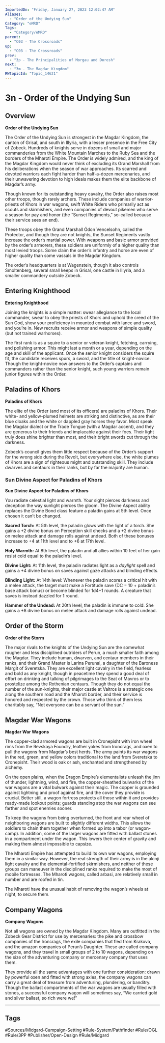 ```yaml
---
ImportedOn: "Friday, January 27, 2023 12:02:47 AM"
Aliases:
  - "Order of the Undying Sun"
Category: "eMRD"
Tags:
  - "Category/eMRD"
parent:
  - "C03 - The Crossroads"
up:
  - "C03 - The Crossroads"
prev:
  - "3p - The Principalities of Morgau and Doresh"
next:
  - "3m - The Magdar Kingdom"
RWtopicId: "Topic_14621"
---
```

# 3n - Order of the Undying Sun
## Overview
**Order of the Undying Sun**

The Order of the Undying Sun is strongest in the Magdar Kingdom, the canton of Grisal, and south in Illyria, with a lesser presence in the Free City of Zobeck. Hundreds of knights serve in dozens of small and major commanderies from the White Mountain Marches to the Ruby Sea and the borders of the Mharoti Empire. The Order is widely admired, and the king of the Magdar Kingdom would never think of excluding its Grand Marshall from his deliberations when the season of war approaches. Its scarred and devoted warriors each fight harder than half-a-dozen mercenaries, and their unwavering devotion to high ideals makes them the elite backbone of Magdar’s army.

Though known for its outstanding heavy cavalry, the Order also raises most other troops, though rarely archers. These include companies of warrior-priests of Khors in war wagons, swift White Riders who primarily act as scouts and skirmishers, and even companies of devout pikemen who serve a season for pay and honor (the “Sunset Regiments,” so-called because their service sees an end). 

These troops obey the Grand Marshall Ödon Vencelsohn, called the Protector, and though they are not knights, the Sunset Regiments vastly increase the order’s martial power. With weapons and basic armor provided by the order’s armorers, these soldiers are uniformly of a higher quality than most levied troops. Some claim the order’s infantry and horse are even of higher quality than some vassals in the Magdar Kingdom.

The order’s headquarters is at Wagenstein, though it also controls Smoltenberg, several small keeps in Grisal, one castle in Illyria, and a smaller commandery outside Zobeck.

## Entering Knighthood
**Entering Knighthood**

Joining the knights is a simple matter: swear allegiance to the local commander, swear to obey the priests of Khors and uphold the creed of the Sun God, show your proficiency in mounted combat with lance and sword, and you’re in. New recruits receive armor and weapons of simple quality (but not trained warhorses).

The first rank is as a squire to a senior or veteran knight, fetching, carrying, and polishing armor. This might last a month or a year, depending on the age and skill of the applicant. Once the senior knight considers the squire fit, the candidate receives spurs, a sword, and the title of knight-novice. Though the knight-novice now answers to the Order’s captains and commanders rather than the senior knight, such young warriors remain junior figures within the Order.

## Paladins of Khors
**Paladins of Khors**

The elite of the Order (and most of its officers) are paladins of Khors. Their white- and yellow-plumed helmets are striking and distinctive, as are their blue cloaks and the white or dappled gray horses they favor. Most speak the Magdar dialect or the Trade Tongue (with a Magdar accent), and they are generous to their friends and implacable against their foes. Their light truly does shine brighter than most, and their bright swords cut through the darkness.

Zobeck’s council gives them little respect because of the Order’s support for the wrong side during the Revolt, but everywhere else, the white plumes of Khors are a sign of righteous might and outstanding skill. They include dwarves and centaurs in their ranks, but by far the majority are human.

### Sun Divine Aspect for Paladins of Khors
**Sun Divine Aspect for Paladins of Khors**

You radiate celestial light and warmth. Your sight pierces darkness and deception the way sunlight pierces the gloom. The Divine Aspect ability replaces the Divine Bond class feature a paladin gains at 5th level. Once chosen it can’t be changed.

**Sacred Torch:** At 5th level, the paladin glows with the light of a torch. She gains a +2 divine bonus on Perception skill checks and a +2 divine bonus on melee attack and damage rolls against undead. Both of these bonuses increase to +4 at 11th level and to +6 at 17th level.

**Holy Warmth:** At 8th level, the paladin and all allies within 10 feet of her gain resist cold equal to the paladin’s level. 

**Divine Light:** At 11th level, the paladin radiates light as a *daylight* spell and gains a +4 divine bonus on saves against gaze attacks and blinding effects.

**Blinding Light:** At 14th level: Whenever the paladin scores a critical hit with a melee attack, the target must make a Fortitude save (DC = 10 + paladin’s base attack bonus) or become blinded for 1d4+1 rounds. A creature that saves is instead dazzled for 1 round.

**Hammer of the Undead:** At 20th level, the paladin is immune to cold. She gains a +8 divine bonus on melee attack and damage rolls against undead.

## Order of the Storm
**Order of the Storm**

The major rivals to the knights of the Undying Sun are the somewhat rougher and less disciplined outriders of Perun, a much smaller faith among the Magdar. They include human, dwarven, and centaur members in their ranks, and their Grand Master is Larina Perunal, a daughter of the Baroness Margit of Sveretska. They are excellent light cavalry in the field, fearless and bold as any knight, though in peacetime they spend a good deal of effort on drinking and talking of pilgrimages to the Seat of Mavros or to prostelize among the Rothenian centaurs. Though they do not equal the number of the sun-knights, their major castle at Valtros is a strategic one along the southern road and the Mharoti border, and their service is honored and respected by the crown. Those who think of them less charitably say, “Not everyone can be a servant of the sun.”

## Magdar War Wagons
**Magdar War Wagons**

The copper-clad armored wagons are built in Cronepisht with iron wheel rims from the Revskaya Foundry, leather yokes from Ironcrags, and oxen to pull the wagons from Magdar’s best herds. The army paints its war wagons in the red, green, and yellow colors traditional to the land from Sveretska to Cronepisht. Their wood is oak or ash, enchanted and strengthened by alchemy.

On the open plains, when the Dragon Empire’s elementalists unleash the jinn of thunder, lightning, wind, and fire, the copper-sheathed bulwarks of the war wagons are a vital bulwark against their magic. The copper is grounded against lightning and proof against fire, and the cover they provide is crucial. Better still, a wagon fortress protects all those within it and provides ready-made lookout points; guards standing atop the war wagons can see farther and spot enemies sooner.

To keep the wagons from being overturned, the front and rear wheel of neighboring wagons are built to slightly different widths. This allows the soldiers to chain them together when formed up into a tabor (or wagon-camp). In addition, some of the larger wagons are fitted with ballast stones in a compartment under the wagon. This lowers their center of gravity and making them almost impossible to capsize.

The Mharoti Empire has attempted to build its own war wagons, employing them in a similar way. However, the real strength of their army is in the akinji light cavalry and the elemental-fortified skirmishers, and neither of these groups can maneuver in the disciplined ranks required to make the most of mobile fortresses. The Mharoti wagons, called arbasi, are relatively small in number and are roofed in tin.

The Mharoti have the unusual habit of removing the wagon’s wheels at night, to secure them.

## Company Wagons
**Company Wagons**

Not all wagons are owned by the Magdar Kingdom. Many are outfitted in the Zobeck Gear District for use by mercenaries: the pike and crossbow companies of the Ironcrags, the exile companies that fled from Krakova, and the amazon companies of Perun’s Daughter. These are called company wagons, and they travel in small groups of 2 to 10 wagons, depending on the size of the adventuring company or mercenary company that uses them.

They provide all the same advantages with one further consideration: drawn by powerful oxen and fitted with strong axles, the company wagons can carry a great deal of treasure from adventuring, plundering, or banditry. Though the ballast compartments of the war wagons are usually filled with stones, a successful company wagon will sometimes say, “We carried gold and silver ballast, so rich were we!”


---
## Tags
#Sources/Midgard-Campaign-Setting #Rule-System/Pathfinder #Rule/OGL #Rule/3PP #Publisher/Open-Design #Rule/Midgard


